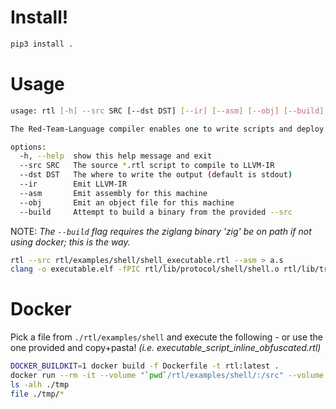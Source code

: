# Install!

```bash
pip3 install .
```

# Usage

```bash
usage: rtl [-h] --src SRC [--dst DST] [--ir] [--asm] [--obj] [--build]

The Red-Team-Language compiler enables one to write scripts and deploy them as static executables - for the lolz of course!

options:
  -h, --help  show this help message and exit
  --src SRC   The source *.rtl script to compile to LLVM-IR
  --dst DST   The where to write the output (default is stdout)
  --ir        Emit LLVM-IR
  --asm       Emit assembly for this machine
  --obj       Emit an object file for this machine
  --build     Attempt to build a binary from the provided --src
```

NOTE: _The `--build` flag requires the ziglang binary 'zig' be on path if not using docker; this is the way._

```bash
rtl --src rtl/examples/shell/shell_executable.rtl --asm > a.s
clang -o executable.elf -fPIC rtl/lib/protocol/shell/shell.o rtl/lib/transform/xor/xor.o a.s -ggdb
```

# Docker

Pick a file from `./rtl/examples/shell` and execute the following - or use the one provided and copy+pasta! _(i.e. executable_script_inline_obfuscated.rtl)_

```bash
DOCKER_BUILDKIT=1 docker build -f Dockerfile -t rtl:latest .
docker run --rm -it --volume "`pwd`/rtl/examples/shell/:/src" --volume "`pwd`/tmp:/tmp" rtl --src /src/executable_script_inline_obfuscated.rtl --build
ls -alh ./tmp
file ./tmp/*
```
